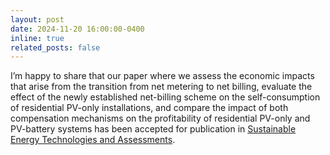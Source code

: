 ```yaml
---
layout: post
date: 2024-11-20 16:00:00-0400
inline: true
related_posts: false
---
```



I’m happy to share that our paper where we assess the economic impacts that arise from the transition from net metering to net billing, evaluate the effect of the newly established net-billing scheme on the self-consumption of residential PV-only installations, and compare the impact of both compensation mechanisms on the profitability of residential PV-only and PV-battery systems has been accepted for publication in [Sustainable Energy Technologies and Assessments](https://doi.org/10.1016/j.seta.2024.104073).
